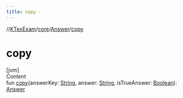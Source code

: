 ```yaml
---
title: copy -
---
```

//[KTexExam](../../index.md)/[core](../index.md)/[Answer](index.md)/[copy](copy.md)



# copy  
[jvm]  
Content  
fun [copy](copy.md)(answerKey: [String](https://kotlinlang.org/api/latest/jvm/stdlib/kotlin/-string/index.html), answer: [String](https://kotlinlang.org/api/latest/jvm/stdlib/kotlin/-string/index.html), isTrueAnswer: [Boolean](https://kotlinlang.org/api/latest/jvm/stdlib/kotlin/-boolean/index.html)): [Answer](index.md)  



